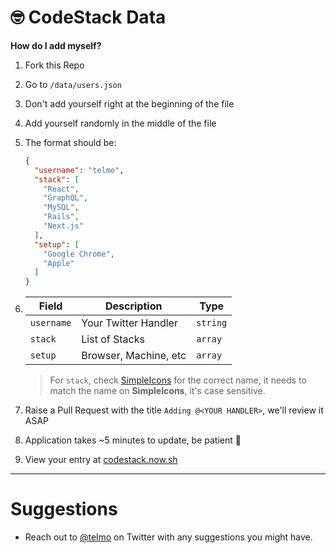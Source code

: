 # 🤓 CodeStack Data

**How do I add myself?**

1. Fork this Repo
1. Go to `/data/users.json`
1. Don't add yourself right at the beginning of the file
1. Add yourself randomly in the middle of the file
1. The format should be:
    ```json
    {
      "username": "telmo",
      "stack": [
        "React",
        "GraphQL",
        "MySQL",
        "Rails",
        "Next.js"
      ],
      "setup": [
        "Google Chrome",
        "Apple"
      ]
   }
   ```

1. | Field        | Description           | Type  |
   | ------------- | ------------- | ----- |
   | `username`      | Your Twitter Handler | `string` |
   | `stack`      | List of Stacks      |   `array` |
   | `setup` | Browser, Machine, etc      |  `array` |

   > For `stack`, check [SimpleIcons](https://simpleicons.org) for the correct name, it needs to match the name on **SimpleIcons**, it's case sensitive.
1. Raise a Pull Request with the title `Adding @<YOUR HANDLER>`, we'll review it ASAP
1. Application takes ~5 minutes to update, be patient 🙂
1. View your entry at [codestack.now.sh](https://codestack.now.sh/)

---

# Suggestions

- Reach out to [@telmo](https://twitter.com/telmo) on Twitter with any suggestions you might have.

